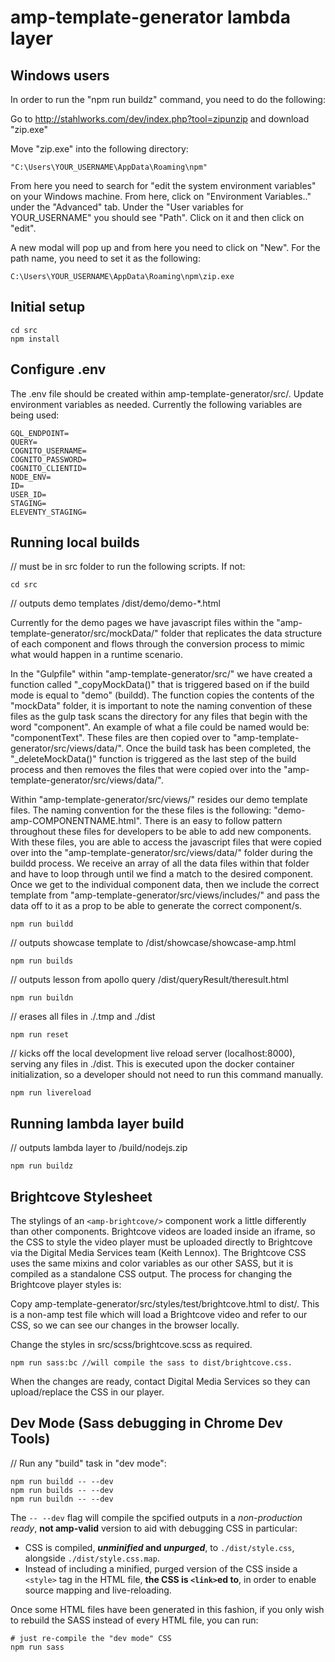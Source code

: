 # amp-template-generator lambda layer

## Windows users

In order to run the "npm run buildz" command, you need to do the following:

Go to http://stahlworks.com/dev/index.php?tool=zipunzip and download "zip.exe"

Move "zip.exe" into the following directory:

```
"C:\Users\YOUR_USERNAME\AppData\Roaming\npm"
```

From here you need to search for "edit the system environment variables" on your Windows machine. From here, click on "Environment Variables.." under the "Advanced" tab. Under the "User variables for YOUR_USERNAME" you should see "Path". Click on it and then click on "edit".

A new modal will pop up and from here you need to click on "New". For the path name, you need to set it as the following:

```
C:\Users\YOUR_USERNAME\AppData\Roaming\npm\zip.exe
```

## Initial setup

```
cd src
npm install
```

## Configure .env

The .env file should be created within amp-template-generator/src/. Update environment variables as needed. Currently the following variables are being used:

```
GQL_ENDPOINT=
QUERY=
COGNITO_USERNAME=
COGNITO_PASSWORD=
COGNITO_CLIENTID=
NODE_ENV=
ID=
USER_ID=
STAGING=
ELEVENTY_STAGING=
```

## Running local builds

// must be in src folder to run the following scripts. If not:

```
cd src
```

// outputs demo templates /dist/demo/demo-\*.html

Currently for the demo pages we have javascript files within the "amp-template-generator/src/mockData/" folder that replicates the data structure of each component and flows through the conversion process to mimic what would happen in a runtime scenario.

In the "Gulpfile" within "amp-template-generator/src/" we have created a function called "\_copyMockData()" that is triggered based on if the build mode is equal to "demo" (buildd). The function copies the contents of the "mockData" folder, it is important to note the naming convention of these files as the gulp task scans the directory for any files that begin with the word "component". An example of what a file could be named would be: "componentText". These files are then copied over to "amp-template-generator/src/views/data/". Once the build task has been completed, the "\_deleteMockData()" function is triggered as the last step of the build process and then removes the files that were copied over into the "amp-template-generator/src/views/data/".

Within "amp-template-generator/src/views/" resides our demo template files. The naming convention for the these files is the following: "demo-amp-COMPONENTNAME.html". There is an easy to follow pattern throughout these files for developers to be able to add new components. With these files, you are able to access the javascript files that were copied over into the "amp-template-generator/src/views/data/" folder during the buildd process. We receive an array of all the data files within that folder and have to loop through until we find a match to the desired component. Once we get to the individual component data, then we include the correct template from "amp-template-generator/src/views/includes/" and pass the data off to it as a prop to be able to generate the correct component/s.

```
npm run buildd
```

// outputs showcase template to /dist/showcase/showcase-amp.html

```
npm run builds
```

// outputs lesson from apollo query /dist/queryResult/theresult.html

```
npm run buildn
```

// erases all files in ./.tmp and ./dist

```
npm run reset
```

// kicks off the local development live reload server (localhost:8000), serving any files in ./dist. This is executed upon the docker container initialization, so a developer should not need to run this command manually.

```
npm run livereload
```

## Running lambda layer build

// outputs lambda layer to /build/nodejs.zip

```
npm run buildz
```

## Brightcove Stylesheet

The stylings of an `<amp-brightcove/>` component work a little differently than other components. Brightcove videos are loaded inside an iframe, so the CSS to style the video player must be uploaded directly to Brightcove via the Digital Media Services team (Keith Lennox).
The Brightcove CSS uses the same mixins and color variables as our other SASS, but it is compiled as a standalone CSS output.
The process for changing the Brightcove player styles is:

Copy amp-template-generator/src/styles/test/brightcove.html to dist/.
This is a non-amp test file which will load a Brightcove video and refer to our CSS, so we can see our changes in the browser locally.

Change the styles in src/scss/brightcove.scss as required.

```
npm run sass:bc //will compile the sass to dist/brightcove.css.
```

When the changes are ready, contact Digital Media Services so they can upload/replace the CSS in our player.

## Dev Mode (Sass debugging in Chrome Dev Tools)

// Run any "build" task in "dev mode":

```
npm run buildd -- --dev
npm run builds -- --dev
npm run buildn -- --dev
```

The `-- --dev` flag will compile the spcified outputs in a _non-production ready_, **not amp-valid** version to aid with debugging CSS in particular:

- CSS is compiled, **_unminified_ and _unpurged_**, to `./dist/style.css`, alongside `./dist/style.css.map`.
- Instead of including a minified, purged version of the CSS inside a `<style>` tag in the HTML file, **the CSS is `<link>`ed to**, in order to enable source mapping and live-reloading.

Once some HTML files have been generated in this fashion, if you only wish to rebuild the SASS instead of every HTML file, you can run:

```
# just re-compile the "dev mode" CSS
npm run sass
```
